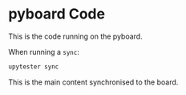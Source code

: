 # pyboard Code

This is the code running on the pyboard.

When running a `sync`:

```bash
upytester sync
```

This is the main content synchronised to the board.
